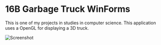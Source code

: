 # 16B Garbage Truck WinForms


This is one of my projects in studies in computer science.
This application uses a OpenGL for displaying a 3D truck.



![Screenshot](SA15.gif)
